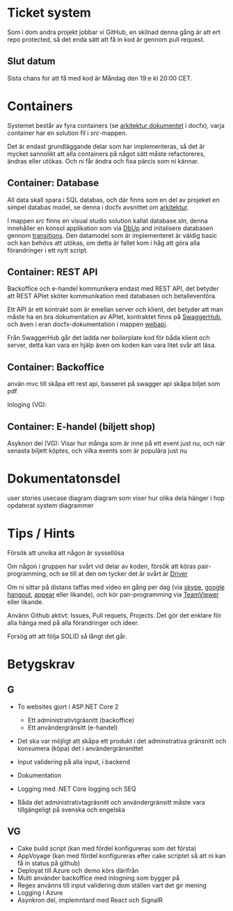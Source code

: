 # Ticket system

Som i dom andra projekt jobbar vi GitHub, en skilnad denna gång är att ert repo protected, så det enda sätt att få in kod är gennom pull request.

## Slut datum

Sista chans for att få med kod är Måndag den 19:e kl 20:00 CET.

# Containers

Systemet består av fyra containers (se [arkitektur dokumentet](http://localhost:8080/architecture/index.html) i docfx), varja container har en solution fil i *src*-mappen.

Det är endast grundläggande delar som har implementeras, så det är mycket sannolikt att alla containers på något sätt måste refactoreres, ändras eller utökas. Och ni får ändra och fixa pärcis som ni kännar.

## Container: Database

All data skall spara i SQL databas, och där finns som en del av projeket en simpel databas model, se denna i docfx avsnittet om [arkitektur](http://localhost:8080/architecture/index.html#database).

I mappen *src* finns en visual studio solution kallat database.sln, denna innehåller en konsol applikation som via [DbUp](https://dbup.readthedocs.io/en/latest/) and initalisere databasen gennom [transitions](https://dbup.readthedocs.io/en/latest/philosophy-behind-dbup/#transitions-not-states). Den datamodel som är implementeret är väldig basic och kan behövs att utökas, om detta är fallet kom i håg att göra alla förandringer i ett nytt script.

## Container: REST API

Backoffice och e-handel kommunikera endast med REST API, det betyder att REST APIet sköter kommunikation med databasen och betalleventöra.

Ett API är ett kontrakt som är emellan server och klient, det betyder att man måste ha en bra dokumentation av APIet, kontraktet finns på [SwaggerHub](https://app.swaggerhub.com/apis/Distancify6/TicketSystem/1.0.0), och även i eran docfx-dokumentation i mappen [webapi](http://localhost:8080/webapi/swagger.html).

Från SwaggerHub går det ladda ner boilerplate kod för båda klient och server, detta kan vara en hjälp även om koden kan vara litet svår att läsa.

## Container: Backoffice 
använ mvc till skåpa ett rest api, basseret på swagger api
skåpa biljet som pdf

Inloging (VG):

## Container: E-handel (biljett shop)

Asyknon del (VG): Visar hur många som är inne på ett event just nu, och när senasta biljett köptes, och vilka events som är populära just nu

# Dokumentatonsdel
user stories
usecase diagram
diagram som viser hur olika dela hänger i hop
opdaterat system diagrammer


# Tips / Hints
Försök att unvika att någon är syssellösa

Om någon i gruppen har svårt vid delar av koden, försök att köras pair-programming, och se till at den om tycker det är svårt är [Driver](https://gist.github.com/jordanpoulton/607a8854673d9f22c696)

Om ni sittar på distans taffas med video en gång per dag (via [skype](https://www.skype.com), [google hangout](https://hangouts.google.com), [appear](https://appear.in) eller likande), och kör pair-programming via [TeamViewer](https://www.teamviewer.com) eller likande.

Använn Github aktivt: Issues, Pull requets, Projects. Det gör det enklare för alla hänga med på alla förandringer och ideer.

Forsög att att följa SOLID så långt det går.

# Betygskrav
## G
* To websites gjort i ASP.NET Core 2

    * Ett administrativtgräsnitt (backoffice)
    * Ett användergränsitt (e-handel)

* Det ska var möjligt att skåpa ett produkt i det adminstrativa gränsnitt och konsumera (köpa) det i användergränsnittet
* Input validering på alla input, i backend
* Dokumentation
* Logging med .NET Core logging och SEQ
* Båda det administrativtagräsnitt och användergränsitt måste vara tillgängeligt på svenska och engelska

## VG
* Cake build script (kan med fördel konfigureras som det första)
* AppVoyage (kan med fördel konfigureras efter cake scriptet så att ni kan få in status på github)
* Deployat till Azure och demo körs därifrån
* Multi använder backoffice med inlogning som bygger på 
* Regex använns till input validering dom ställen vart det gir mening
* Logging i Azure
* Asynkron del, implemntard med React och SignalR
